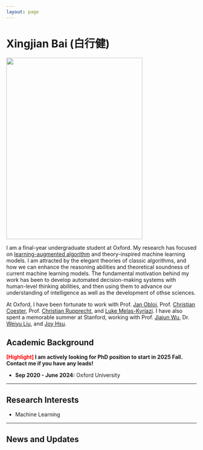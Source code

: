 ```yaml
---
layout: page
---
```


# Xingjian Bai (白行健)

<img src="https://xingjianbai.com/xingjian.jpg" class="floatpic" width="360" height="480">

<!-- I am a senior undergrad majoring in **EECS** at Fuzhou University and Maynooth University (Combined degrees). Currently, I serve as a research assistant at the IIoT-Lab, advised by [Prof. Zhezhuang Xu](https://www.researchgate.net/profile/Zhezhuang-Xu) and [Dr. Meng Yuan](https://www.researchgate.net/profile/Meng-Yuan-4). I also spent a lovely summer research program with [Prof. Pietro Liò's team](https://www.cl.cam.ac.uk/~pl219/) at Cambridge University. Recently, I have been selected as an **AAAI UC Scholar**. I will be attending AAAI-24 in person, please feel free to chat with me! -->


I am a final-year undergraduate student at Oxford. 
My research has focused on [learning-augmented algorithm](https://algorithms-with-predictions.github.io/) and theory-inspired machine learning models.
I am attracted by the elegant theories of classic algorithms, and how we can enhance the reasoning abilities and theoretical soundness of current machine learning models.
The fundamental motivation behind my work has been to develop automated decision-making systems with human-level thinking abilities, and then using them to advance our understanding of intelligence as well as the development of othse sciences.

At Oxford, I have been fortunate to work with Prof. [Jan Obloj](https://www.maths.ox.ac.uk/people/jan.obloj), Prof. [Christian Coester](https://www.cs.ox.ac.uk/people/christian.coester/), Prof. [Christian Rupprecht](https://chrirupp.github.io/), and [Luke Melas-Kyriazi](https://lukemelas.github.io/). I have also spent a memorable summer at Stanford, working with Prof. [Jiajun Wu](https://jiajunwu.com/), Dr. [Weiyu Liu](http://weiyuliu.com/), and [Joy Hsu](https://web.stanford.edu/~joycj/).

## Academic Background

**<font color='red'>[Highlight]</font> I am actively looking for PhD position to start in 2025 Fall. Contact me if you have any leads!**

<!-- - **Sep 2024 - Sep 2025：**Cambridge University (MPhil, EE) -->
<!-- - **Sep 2020 - June 2024:** Maynooth University (BSc, EECS) -->
- **Sep 2020 - June 2024:** Oxford University
<!-- - **June 2022 - Nov 2022:** Cambridge University (Intern) -->

---

## Research Interests

- Machine Learning
<!-- - Internet of Everything (IoE)
- Cyber-Physical System
- Industrial Informatics
- Applied Machine Learning
- [My latest research proposal](https://caihanlin.com/file/proposal-2023.pdf) 🔗 -->

<!-- My current research focuses on practical problems that artificial intelligence faces in real life. My interests are on the **Machine Learning** and its applications in **Industrial IoT**. In a word, advanced technologies like ML and IoT positively influence the life of everybody.  I wish to devote my talent to this meaningful cause and bring well-being to society. -->

---

## News and Updates

<!-- - **March 2024：**Very excited to get a MPhil offer from Engineering department at Cambridge University!
- **Feb 2024：**Got a MSc offer from the CS department of UCL.
- **Dec 2023：**Very excited to be selected as [AAAI-24 UC Scholar](https://aaai.org/aaai-conference/undergraduate-consortium-program/), see you in Canada!
- **Dec 2023：**Got a MSc offer from the physics department of Imperial College London.
- **Aug 2023：**Happy to be awarded the FEPG Scholarship.
- **May 2023：**Happy to be awarded the XiamenAir Scholarship.
- **May 2023：**Collected the Finalist Award in MCM**/**ICM 2023 (Top 1%).
- **Jan 2023：**One paper accepted to ICAROB 2023, see you in Japan.
- **Jun 2022：**Started research intern at [Cambridge AI Group](https://www.cl.cam.ac.uk/research/ai/), advised by Prof. Pietro Liò.

<blockquote class="twitter-tweet"><p lang="en" dir="ltr">Thrilled to be an AAAI-UC Scholar at <a href="https://twitter.com/hashtag/AAAI24?src=hash&amp;ref_src=twsrc%5Etfw">#AAAI24</a>, thanks to <a href="https://twitter.com/hashtag/AAAI?src=hash&amp;ref_src=twsrc%5Etfw">#AAAI</a> &amp; <a href="https://twitter.com/hashtag/GoogleExploreCSR?src=hash&amp;ref_src=twsrc%5Etfw">#GoogleExploreCSR</a> for the sponsorship. Grateful for the knowledge gained and new friendships formed.<br><br>Wonderful trip in Vancouver. Looking forward to staying connected with all.<a href="https://twitter.com/hashtag/AAAI24?src=hash&amp;ref_src=twsrc%5Etfw">#AAAI24</a> <a href="https://twitter.com/hashtag/Vancouver?src=hash&amp;ref_src=twsrc%5Etfw">#Vancouver</a> <a href="https://twitter.com/hashtag/GoogleExploreCSR?src=hash&amp;ref_src=twsrc%5Etfw">#GoogleExploreCSR</a> <a href="https://t.co/wUQUp8XlSM">pic.twitter.com/wUQUp8XlSM</a></p>&mdash; Hanlin CAI (seeking a PhD position 2025) (@lancecai2002) <a href="https://twitter.com/lancecai2002/status/1762210025173344260?ref_src=twsrc%5Etfw">February 26, 2024</a></blockquote> <script async src="https://platform.twitter.com/widgets.js" charset="utf-8"></script> -->

